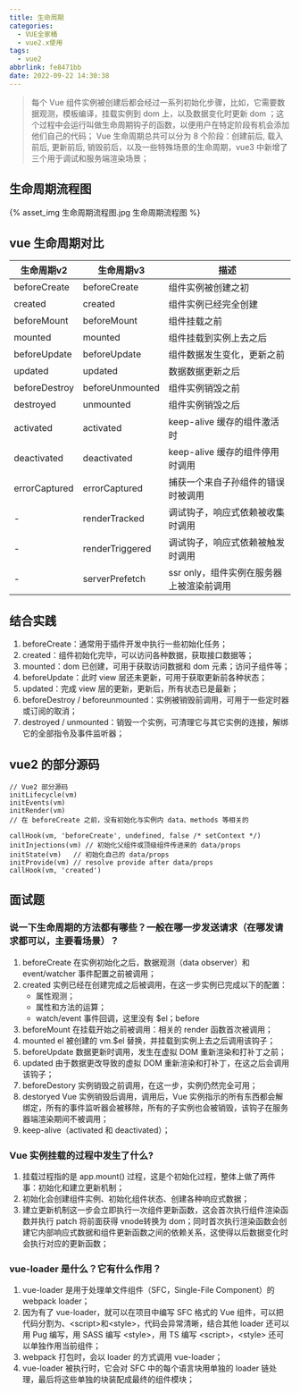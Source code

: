 ```yaml
---
title: 生命周期
categories:
  - VUE全家桶
  - vue2.x使用
tags:
  - vue2
abbrlink: fe8471bb
date: 2022-09-22 14:30:38
---
```

>每个 Vue 组件实例被创建后都会经过一系列初始化步骤，比如，它需要数据观测，模板编译，挂载实例到 dom 上，以及数据变化时更新 dom ；这个过程中会运行叫做生命周期钩子的函数，以便用户在特定阶段有机会添加他们自己的代码；
>Vue 生命周期总共可以分为 8 个阶段：创建前后, 载入前后, 更新前后, 销毁前后，以及一些特殊场景的生命周期，vue3 中新增了三个用于调试和服务端渲染场景；

## 生命周期流程图
{% asset_img 生命周期流程图.jpg 生命周期流程图 %}

## vue 生命周期对比
|生命周期v2	|生命周期v3	|描述|
|----------|---------|----|
|beforeCreate	|beforeCreate	|组件实例被创建之初|
|created	|created	|组件实例已经完全创建|
|beforeMount	|beforeMount	|组件挂载之前|
|mounted	|mounted	|组件挂载到实例上去之后|
|beforeUpdate	|beforeUpdate	|组件数据发生变化，更新之前|
|updated	|updated	|数据数据更新之后|
|beforeDestroy	|beforeUnmounted	|组件实例销毁之前|
|destroyed	|unmounted	|组件实例销毁之后|
|activated	|activated	|keep-alive 缓存的组件激活时|
|deactivated	|deactivated	|keep-alive 缓存的组件停用时调用|
|errorCaptured	|errorCaptured	|捕获一个来自子孙组件的错误时被调用|
|-	|renderTracked	|调试钩子，响应式依赖被收集时调用|
|-	|renderTriggered	|调试钩子，响应式依赖被触发时调用|
|-	|serverPrefetch	|ssr only，组件实例在服务器上被渲染前调用|


## 结合实践
1. beforeCreate：通常用于插件开发中执行一些初始化任务；
2. created：组件初始化完毕，可以访问各种数据，获取接口数据等；
3. mounted：dom 已创建，可用于获取访问数据和 dom 元素；访问子组件等；
4. beforeUpdate：此时 view 层还未更新，可用于获取更新前各种状态；
5. updated：完成 view 层的更新，更新后，所有状态已是最新；
6. beforeDestroy / beforeunmounted：实例被销毁前调用，可用于一些定时器或订阅的取消；
7. destroyed / unmounted：销毁一个实例，可清理它与其它实例的连接，解绑它的全部指令及事件监听器；

## vue2 的部分源码
```JS
// Vue2 部分源码
initLifecycle(vm)
initEvents(vm)
initRender(vm)
// 在 beforeCreate 之前，没有初始化与实例内 data、methods 等相关的

callHook(vm, 'beforeCreate', undefined, false /* setContext */)
initInjections(vm) // 初始化父组件或顶级组件传进来的 data/props
initState(vm)   // 初始化自己的 data/props
initProvide(vm) // resolve provide after data/props
callHook(vm, 'created')
```


## 面试题

### 说一下生命周期的方法都有哪些？一般在哪一步发送请求（在哪发请求都可以，主要看场景）？
1. beforeCreate 在实例初始化之后，数据观测（data observer）和 event/watcher 事件配置之前被调用；
2. created 实例已经在创建完成之后被调用，在这一步实例已完成以下的配置：
    - 属性观测；
    - 属性和方法的运算；
    - watch/event 事件回调，这里没有 $el；before
3. beforeMount 在挂载开始之前被调用：相关的 render 函数首次被调用；
4. mounted el 被创建的 vm.$el 替换，并挂载到实例上去之后调用该钩子；
5. beforeUpdate 数据更新时调用，发生在虚拟 DOM 重新渲染和打补丁之前；
6. updated 由于数据更改导致的虚拟 DOM 重新渲染和打补丁，在这之后会调用该钩子；
7. beforeDestory 实例销毁之前调用，在这一步，实例仍然完全可用；
8. destoryed Vue 实例销毁后调用，调用后，Vue 实例指示的所有东西都会解绑定，所有的事件监听器会被移除，所有的子实例也会被销毁，该钩子在服务器端渲染期间不被调用；
9. keep-alive（activated 和 deactivated）；

### Vue 实例挂载的过程中发生了什么?
1. 挂载过程指的是 app.mount() 过程，这是个初始化过程，整体上做了两件事：初始化和建立更新机制；
2. 初始化会创建组件实例、初始化组件状态、创建各种响应式数据；
3. 建立更新机制这一步会立即执行一次组件更新函数，这会首次执行组件渲染函数并执行 patch 将前面获得 vnode转换为 dom；同时首次执行渲染函数会创建它内部响应式数据和组件更新函数之间的依赖关系，这使得以后数据变化时会执行对应的更新函数；

### vue-loader 是什么？它有什么作用？
1. vue-loader 是用于处理单文件组件（SFC，Single-File Component）的 webpack loader；
2. 因为有了 vue-loader，就可以在项目中编写 SFC 格式的 Vue 组件，可以把代码分割为、\<script>和\<style>，代码会异常清晰，结合其他 loader 还可以用 Pug 编写，用 SASS 编写 \<style>，用 TS 编写 \<script>，\<style> 还可以单独作用当前组件；
3. webpack 打包时，会以 loader 的方式调用 vue-loader；
4. vue-loader 被执行时，它会对 SFC 中的每个语言块用单独的 loader 链处理，最后将这些单独的块装配成最终的组件模块；
